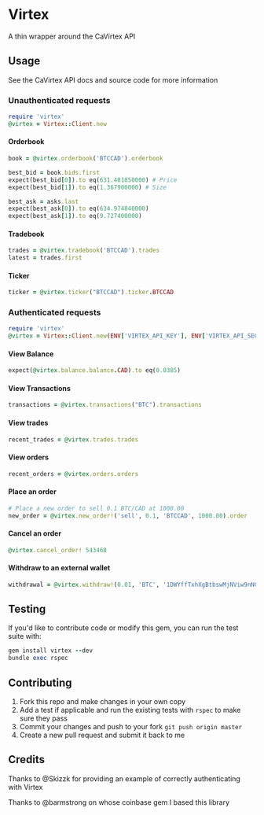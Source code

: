 Virtex
==========

A thin wrapper around the CaVirtex API

## Usage

See the CaVirtex API docs and source code for more information

### Unauthenticated requests

``` ruby
require 'virtex'
@virtex = Virtex::Client.new
```

#### Orderbook

```ruby
book = @virtex.orderbook('BTCCAD').orderbook

best_bid = book.bids.first
expect(best_bid[0]).to eq(631.481850000) # Price
expect(best_bid[1]).to eq(1.367900000) # Size

best_ask = asks.last
expect(best_ask[0]).to eq(634.974840000)
expect(best_ask[1]).to eq(9.727400000)
```

#### Tradebook

```ruby
trades = @virtex.tradebook('BTCCAD').trades
latest = trades.first
```

#### Ticker

```ruby
ticker = @virtex.ticker("BTCCAD").ticker.BTCCAD
```

### Authenticated requests

```ruby
require 'virtex'
@virtex = Virtex::Client.new(ENV['VIRTEX_API_KEY'], ENV['VIRTEX_API_SECRET'])
```

#### View Balance

```ruby
expect(@virtex.balance.balance.CAD).to eq(0.0385)
```

#### View Transactions


```ruby
transactions = @virtex.transactions("BTC").transactions
```

#### View trades

```ruby
recent_trades = @virtex.trades.trades
```

#### View orders

```ruby
recent_orders = @virtex.orders.orders
```

#### Place an order

```ruby
# Place a new order to sell 0.1 BTC/CAD at 1000.00
new_order = @virtex.new_order!('sell', 0.1, 'BTCCAD', 1000.00).order
```

#### Cancel an order

```ruby
@virtex.cancel_order! 543468
```

#### Withdraw to an external wallet

```ruby
withdrawal = @virtex.withdraw!(0.01, 'BTC', '1DWYffTxhXgBtbswMjNViw9nNCvx3Drpvn').result
```

## Testing

If you'd like to contribute code or modify this gem, you can run the test suite with:

```ruby
gem install virtex --dev
bundle exec rspec
```

## Contributing

1. Fork this repo and make changes in your own copy
2. Add a test if applicable and run the existing tests with `rspec` to make sure they pass
3. Commit your changes and push to your fork `git push origin master`
4. Create a new pull request and submit it back to me

## Credits

Thanks to @Skizzk for providing an example of correctly authenticating with Virtex

Thanks to @barmstrong on whose coinbase gem I based this library
